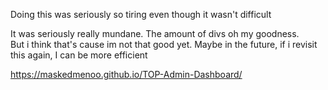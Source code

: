 <p>Doing this was seriously so tiring even though it wasn't difficult</p>

<p>It was seriously really mundane. The amount of divs oh my goodness.
  <br>
  But i think that's cause im not that good yet. Maybe in the future, if i revisit this again, I can be more efficient</p>

https://maskedmenoo.github.io/TOP-Admin-Dashboard/
